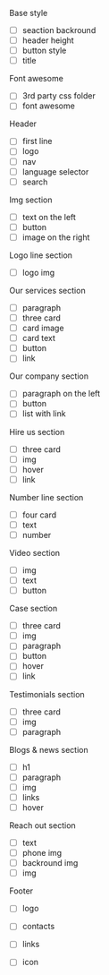Base style

- [ ] seaction backround
- [ ] header height
- [ ] button style
- [ ] title

Font awesome
- [ ] 3rd party css folder
- [ ] font awesome

Header 
- [ ] first line
- [ ] logo
- [ ] nav
- [ ] language selector
- [ ] search

Img section 
- [ ] text on the left
- [ ] button 
- [ ] image on the right

Logo line section
- [ ] logo img

Our services section
- [ ] paragraph
- [ ] three card
- [ ] card image
- [ ] card text
- [ ] button
- [ ] link

Our company section
- [ ] paragraph on the left
- [ ] button 
- [ ] list with link

Hire us section 
- [ ] three card
- [ ] img
- [ ] hover
- [ ] link

Number line section 
- [ ] four card
- [ ] text
- [ ] number

Video section 
- [ ] img
- [ ] text 
- [ ] button 

Case section
- [ ] three card
- [ ] img
- [ ] paragraph
- [ ] button 
- [ ] hover 
- [ ] link

Testimonials section
- [ ] three card
- [ ] img
- [ ] paragraph

Blogs & news section
- [ ] h1
- [ ] paragraph
- [ ] img
- [ ] links
- [ ] hover

Reach out section 
- [ ] text 
- [ ] phone img
- [ ] backround img 
- [ ] img 

Footer
- [ ] logo 
- [ ] contacts 
- [ ] links
- [ ] icon

